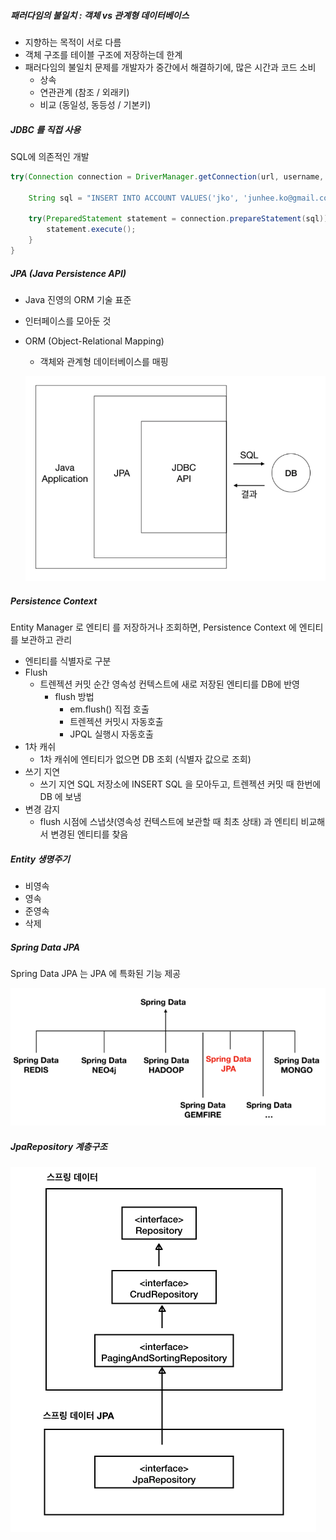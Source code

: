 ##### 패러다임의 불일치 : 객체 vs 관계형 데이터베이스 

- 지향하는 목적이 서로 다름
- 객체 구조를 테이블 구조에 저장하는데 한계
- 패러다임의 불일치 문제를 개발자가 중간에서 해결하기에, 많은 시간과 코드 소비
  - 상속
  - 연관관계 (참조 / 외래키)
  - 비교 (동일성, 동등성 / 기본키)

##### JDBC 를 직접 사용

SQL에 의존적인 개발

```java
try(Connection connection = DriverManager.getConnection(url, username, password)){
    
    String sql = "INSERT INTO ACCOUNT VALUES('jko', 'junhee.ko@gmail.com');";
    
    try(PreparedStatement statement = connection.prepareStatement(sql)){
        statement.execute();
    }
}
```

##### JPA (Java Persistence API)

- Java 진영의 ORM 기술 표준

- 인터페이스를 모아둔 것

- ORM (Object-Relational Mapping)

  - 객체와 관계형 데이터베이스를 매핑

  ![](./img/1.png)

##### Persistence Context

Entity Manager 로 엔티티 를 저장하거나 조회하면, Persistence Context 에 엔티티를 보관하고 관리

- 엔티티를 식별자로 구분
- Flush
  - 트렌젝션 커밋 순간 영속성 컨텍스트에 새로 저장된 엔티티를 DB에 반영
    - flush 방법
      - em.flush() 직접 호출
      - 트렌젝션 커밋시 자동호출
      - JPQL 실행시 자동호출
- 1차 캐쉬
  - 1차 캐쉬에 엔티티가 없으면 DB 조회 (식별자 값으로 조회)
- 쓰기 지연
  - 쓰기 지연 SQL 저장소에 INSERT SQL 을 모아두고, 트렌젝션 커밋 때 한번에 DB 에 보냄
- 변경 감지
  - flush 시점에 스냅샷(영속성 컨텍스트에 보관할 때 최초 상태) 과 엔티티 비교해서 변경된 엔티티를 찾음

##### Entity 생명주기

- 비영속
- 영속
- 준영속
- 삭제

##### Spring Data JPA

Spring Data JPA 는 JPA 에 특화된 기능 제공

![](./img/2.png)

##### JpaRepository 계층구조

![](./img/3.png)
